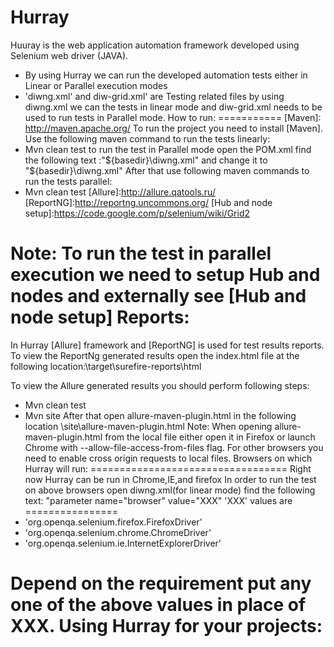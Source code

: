 Hurray
======
Huuray is the web application automation framework developed using Selenium web driver (JAVA).
* By using Hurray we can run the developed automation tests either in Linear or Parallel execution modes 
* 'diwng.xml' and diw-grid.xml' are Testing related files by using diwng.xml we can the tests in linear mode and diw-grid.xml needs to be used to run tests in Parallel mode.
How to run:
===========
[Maven]: http://maven.apache.org/
To run the project you need to install [Maven].
Use the following maven command to run the tests linearly: 
* Mvn clean test
to run the test in Parallel mode open the POM.xml find the following text :"${basedir}\diwng.xml" and change it to "${basedir}\diwng.xml"
After that use following maven commands to run the tests parallel:
* Mvn clean test
[Allure]:http://allure.qatools.ru/
[ReportNG]:http://reportng.uncommons.org/
[Hub and node setup]:https://code.google.com/p/selenium/wiki/Grid2

Note: To run the test in parallel execution we need to setup Hub and nodes and externally see [Hub and node setup]
Reports:
========
In Hurray [Allure] framework and [ReportNG] is used for test results reports.
To view the ReportNg generated results open the index.html file at the following location:\target\surefire-reports\html

To view the Allure generated results you should perform following steps:
* Mvn clean test
* Mvn site
After that open allure-maven-plugin.html  in the  following location \site\allure-maven-plugin.html
Note: When opening allure-maven-plugin.html from the local file either open it in Firefox or launch Chrome with --allow-file-access-from-files flag. For other browsers you need to enable cross origin requests to local files.
Browsers on which Hurray will run:
==================================
Right now Hurray can be run in  Chrome,IE,and firefox
In order to run the test on above browsers open  diwng.xml(for linear mode) find the following text: "parameter name="browser" value="XXX" 
'XXX' values are 
================
* 'org.openqa.selenium.firefox.FirefoxDriver'
* 'org.openqa.selenium.chrome.ChromeDriver'
* 'org.openqa.selenium.ie.InternetExplorerDriver'

Depend on the requirement put any one of the above values in place of XXX.
Using Hurray for your projects:
================


 




